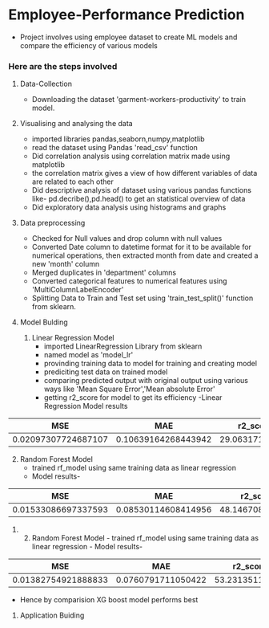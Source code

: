 # Employee-Performance Prediction
- Project involves using employee dataset to create ML models and compare the efficiency of various models

### Here are the steps involved
1. Data-Collection
   - Downloading the dataset 'garment-workers-productivity' to train model.

2. Visualising and analysing the data
   - imported libraries pandas,seaborn,numpy,matplotlib
   - read the dataset using Pandas 'read_csv' function
   - Did correlation analysis using correlation matrix made using matplotlib
   - the correlation matrix gives a view of how different variables of data are related to each other
   - Did descriptive analysis of dataset using various pandas functions like- pd.decribe(),pd.head() to get an statistical overview of data
   - Did exploratory data analysis using histograms and graphs

3. Data preprocessing
   - Checked for Null values and drop column with null values
   - Converted Date column to datetime format for it to be available for numerical operations, then extracted month from date and created a new 'month' column
   - Merged duplicates in 'department' columns
   - Converted categorical features to numerical features using 'MultiColumnLabelEncoder'
   - Splitting Data to Train and Test set using 'train_test_split()' function from sklearn.
  
4. Model Bulding
    1. Linear Regression Model
       - imported LinearRegression Library from sklearn
       - named model as 'model_lr'
       - provinding training data to model for training and creating model
       - prediciting test data on trained model
       - comparing predicted output with original output using various ways like 'Mean Square Error','Mean absolute Error'
       - getting r2_score for model to get its efficiency
       -Linear Regression Model results

|         MSE         | MAE                 | r2_score(%)       |
|:-------------------:|---------------------|-------------------|
| 0.02097307724687107 | 0.10639164268443942 | 29.06317166092659 |

  2. Random Forest Model
     - trained rf_model using same training data as linear regression
     - Model results-
  
|         MSE         | MAE                 | r2_score(%)        |
|:-------------------:|---------------------|--------------------|
| 0.01533086697337593 | 0.08530114608414956 | 48.146708946023466 |

  1.  2. Random Forest Model
     - trained rf_model using same training data as linear regression
     - Model results-
  
|         MSE         | MAE                | r2_score(%)       |
|:-------------------:|--------------------|-------------------|
| 0.01382754921888833 | 0.0760791711050422 | 53.23135113915121 |

- Hence by comparision XG boost model performs best


1. Application Buiding
